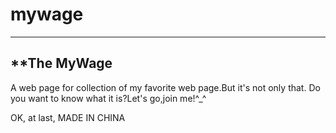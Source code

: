 # mywage
---
**The MyWage
---
A web page for collection of my favorite web page.But it's not only that.
Do you want to know what it is?Let's go,join me!^_^

OK, at last, MADE IN CHINA

